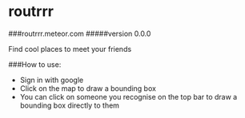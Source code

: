 routrrr
=======

###routrrr.meteor.com
#####version 0.0.0

Find cool places to meet your friends

###How to use:

- Sign in with google
- Click on the map to draw a bounding box
- You can click on someone you recognise on the top bar to draw a bounding box directly to them
